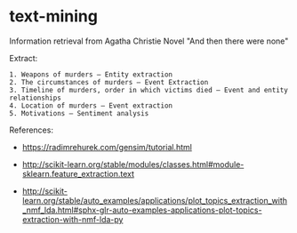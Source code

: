# text-mining
Information retrieval from Agatha Christie Novel "And then there were none"

Extract:

	1. Weapons of murders – Entity extraction
	2. The circumstances of murders – Event Extraction
	3. Timeline of murders, order in which victims died – Event and entity relationships
	4. Location of murders – Event extraction
	5. Motivations – Sentiment analysis
	
	

References:
* https://radimrehurek.com/gensim/tutorial.html

* http://scikit-learn.org/stable/modules/classes.html#module-sklearn.feature_extraction.text

* http://scikit-learn.org/stable/auto_examples/applications/plot_topics_extraction_with_nmf_lda.html#sphx-glr-auto-examples-applications-plot-topics-extraction-with-nmf-lda-py
